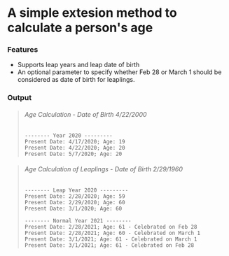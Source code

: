 # A simple extesion method to calculate a person's age
### Features
* Supports leap years and leap date of birth
* An optional parameter to specify whether Feb 28 or March 1 should be considered as date of birth for leaplings.

### Output

> ###### Age Calculation - Date of Birth 4/22/2000
> ```
> -------- Year 2020 ---------
> Present Date: 4/17/2020; Age: 19
> Present Date: 4/22/2020; Age: 20
> Present Date: 5/7/2020; Age: 20
> ```

> ###### Age Calculation of Leaplings - Date of Birth 2/29/1960
> ```
> -------- Leap Year 2020 ---------
> Present Date: 2/28/2020; Age: 59
> Present Date: 2/29/2020; Age: 60
> Present Date: 3/1/2020; Age: 60
> 
> -------- Normal Year 2021 --------
> Present Date: 2/28/2021; Age: 61 - Celebrated on Feb 28
> Present Date: 2/28/2021; Age: 60 - Celebrated on March 1
> Present Date: 3/1/2021; Age: 61 - Celebrated on March 1
> Present Date: 3/1/2021; Age: 61 - Celebrated on Feb 28
> ```
